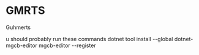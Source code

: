 # GMRTS
Guhmerts

u should probably run these commands
dotnet tool install --global dotnet-mgcb-editor
mgcb-editor --register